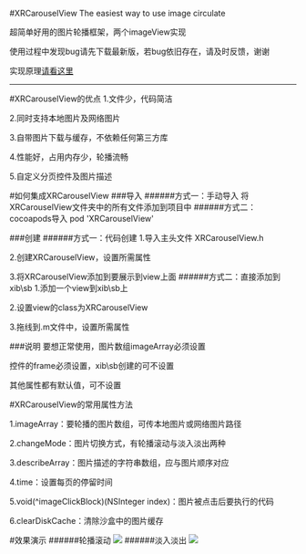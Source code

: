 #XRCarouselView
The easiest way to use image circulate

超简单好用的图片轮播框架，两个imageView实现

使用过程中发现bug请先下载最新版，若bug依旧存在，请及时反馈，谢谢

实现原理[请看这里](http://www.jianshu.com/p/ef03ec7f23b2)

______

#XRCarouselView的优点
1.文件少，代码简洁

2.同时支持本地图片及网络图片

3.自带图片下载与缓存，不依赖任何第三方库

4.性能好，占用内存少，轮播流畅

5.自定义分页控件及图片描述

#如何集成XRCarouselView
###导入
######方式一：手动导入
将XRCarouselView文件夹中的所有文件添加到项目中
######方式二：cocoapods导入
pod 'XRCarouselView'

###创建
######方式一：代码创建
1.导入主头文件 XRCarouselView.h

2.创建XRCarouselView，设置所需属性

3.将XRCarouselView添加到要展示到view上面
######方式二：直接添加到xib\sb
1.添加一个view到xib\sb上

2.设置view的class为XRCarouselView

3.拖线到.m文件中，设置所需属性

###说明
要想正常使用，图片数组imageArray必须设置

控件的frame必须设置，xib\sb创建的可不设置
 
其他属性都有默认值，可不设置
 
#XRCarouselView的常用属性方法

1.imageArray：要轮播的图片数组，可传本地图片或网络图片路径

2.changeMode：图片切换方式，有轮播滚动与淡入淡出两种

3.describeArray：图片描述的字符串数组，应与图片顺序对应

4.time：设置每页的停留时间

5.void(^imageClickBlock)(NSInteger index)：图片被点击后要执行的代码

6.clearDiskCache：清除沙盒中的图片缓存

#效果演示
######轮播滚动
![](http://ww4.sinaimg.cn/large/b68232a1gw1f3chvy198zg20a904y7q5.gif)
######淡入淡出
![](http://ww2.sinaimg.cn/large/b68232a1gw1f3ck6l40yqg20a904yu0x.gif)
    